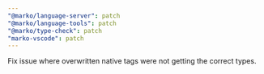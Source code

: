 ```yaml
---
"@marko/language-server": patch
"@marko/language-tools": patch
"@marko/type-check": patch
"marko-vscode": patch
---
```


Fix issue where overwritten native tags were not getting the correct types.
